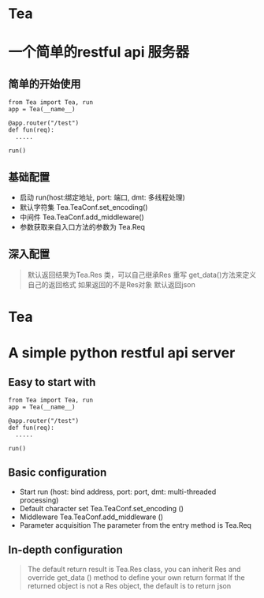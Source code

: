 # Tea
一个简单的restful api 服务器 
=======

## 简单的开始使用
```
from Tea import Tea, run
app = Tea(__name__)

@app.router("/test")
def fun(req):
  .....

run()
```

## 基础配置
+ 启动 run(host:绑定地址, port: 端口, dmt: 多线程处理)
+ 默认字符集 Tea.TeaConf.set_encoding()
+ 中间件 Tea.TeaConf.add_middleware()
+ 参数获取来自入口方法的参数为 Tea.Req 

## 深入配置
> 默认返回结果为Tea.Res 类，可以自己继承Res 重写 get_data()方法来定义自己的返回格式
> 如果返回的不是Res对象 默认返回json


# Tea
A simple python restful api server
=======

## Easy to start with
```
from Tea import Tea, run
app = Tea(__name__)

@app.router("/test")
def fun(req):
  .....

run()
```

## Basic configuration
+ Start run (host: bind address, port: port, dmt: multi-threaded processing)
+ Default character set Tea.TeaConf.set_encoding ()
+ Middleware Tea.TeaConf.add_middleware ()
+ Parameter acquisition The parameter from the entry method is Tea.Req

## In-depth configuration
> The default return result is Tea.Res class, you can inherit Res and override get_data () method to define your own return format
> If the returned object is not a Res object, the default is to return json
